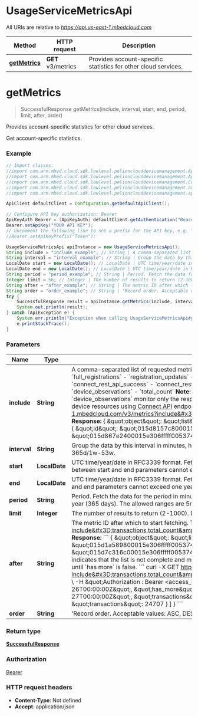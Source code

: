 # UsageServiceMetricsApi

All URIs are relative to *https://api.us-east-1.mbedcloud.com*

Method | HTTP request | Description
------------- | ------------- | -------------
[**getMetrics**](UsageServiceMetricsApi.md#getMetrics) | **GET** v3/metrics | Provides account-specific statistics for other cloud services.


<a name="getMetrics"></a>
# **getMetrics**
> SuccessfulResponse getMetrics(include, interval, start, end, period, limit, after, order)

Provides account-specific statistics for other cloud services.

Get account-specific statistics.

### Example
```java
// Import classes:
//import com.arm.mbed.cloud.sdk.lowlevel.pelionclouddevicemanagement.ApiClient;
//import com.arm.mbed.cloud.sdk.lowlevel.pelionclouddevicemanagement.ApiException;
//import com.arm.mbed.cloud.sdk.lowlevel.pelionclouddevicemanagement.Configuration;
//import com.arm.mbed.cloud.sdk.lowlevel.pelionclouddevicemanagement.auth.*;
//import com.arm.mbed.cloud.sdk.lowlevel.pelionclouddevicemanagement.api.UsageServiceMetricsApi;

ApiClient defaultClient = Configuration.getDefaultApiClient();

// Configure API key authorization: Bearer
ApiKeyAuth Bearer = (ApiKeyAuth) defaultClient.getAuthentication("Bearer");
Bearer.setApiKey("YOUR API KEY");
// Uncomment the following line to set a prefix for the API key, e.g. "Token" (defaults to null)
//Bearer.setApiKeyPrefix("Token");

UsageServiceMetricsApi apiInstance = new UsageServiceMetricsApi();
String include = "include_example"; // String | A comma-separated list of requested metrics and total_count (if included, the response will contain total_count to specify the total number of records available). Supported values are:  - `transactions` - `full_registrations` - `registration_updates` - `deleted_registrations` - `expired_registrations` - `bootstraps_successful` - `bootstraps_failed` - `bootstraps_pending` - `handshakes_successful` - `connect_rest_api_success` - `connect_rest_api_error` - `device_proxy_request_success` - `device_proxy_request_error` - `device_subscription_request_success` - `device_subscription_request_error` - `device_observations` - `total_count`  **Note:**  The metrics `device_proxy_request_success`, `device_proxy_request_error`, `device_subscription_request_success`, `device_subscription_request_error` and `device_observations` monitor only the response from the device to Device Management Connect. They do not confirm that the response is delivered to the client callback URLs used when you try to access device resources using [Connect API](https://developer.pelion.com/docs/device-management-api/connect/) endpoints. New metrics will be added to monitor the response delivery to client callback URLs later.  **Example:**  ``` curl  -X GET https://api.us-east-1.mbedcloud.com/v3/metrics?include=transactions,total_count&start=20170207&end=20170407&interval=1d \\       -H \"Authorization : Bearer <access_key>\" ```  **Response:**    {     \"object\": \"list\",     \"limit\": 20,     \"total_count\": 54,     \"after\": \"2017-07-26T00:00:00Z\",     \"has_more\": true,     \"data\": [         {             \"id\": \"015d8157c800015e306fffff005374617473000\",             \"timestamp\": \"2017-07-27T00:00:00Z\",             \"transactions\": 27366         },         {             \"id\": \"015d867e2400015e306fffff005374617473000\",             \"timestamp\": \"2017-07-28T00:00:00Z\",             \"transactions\": 27480         }     ] } ```
String interval = "interval_example"; // String | Group the data by this interval in minutes, hours, days or weeks. Sample values: 5m, 2h, 3d, 4w. The interval cannot exceed one year (365 days). The allowed ranges are 5m-525600m/1h-8760h/1d-365d/1w-53w.
LocalDate start = new LocalDate(); // LocalDate | UTC time/year/date in RFC3339 format. Fetch the data with timestamp greater than or equal to this value. Sample values: 20170207T092056990Z/2017-02-07T09:20:56.990Z/2017/20170207. The time between start and end parameters cannot exceed one year (365 days). The parameter is not mandatory if the period is specified.
LocalDate end = new LocalDate(); // LocalDate | UTC time/year/date in RFC3339 format. Fetch the data with timestamp less than this value. Sample values: 20170207T092056990Z/2017-02-07T09:20:56.990Z/2017/20170207. The time between start and end parameters cannot exceed one year (365 days). The parameter is not mandatory if the period is specified.
String period = "period_example"; // String | Period. Fetch the data for the period in minutes, hours, days or weeks. Sample values: 5m, 2h, 3d, 4w. The parameter is not mandatory if the start and end time are specified. The period cannot exceed one year (365 days). The allowed ranges are 5m-525600m/1h-8760h/1d-365d/1w-53w.
Integer limit = 56; // Integer | The number of results to return (2-1000). Default 50.
String after = "after_example"; // String | The metric ID after which to start fetching. This also can be used for pagination.  **Example:**  ``` curl  -X GET https://api.us-east-1.mbedcloud.com/v3/metrics?include=transactions,total_count&start=20170707&end=20170829&interval=1d&limit=20 \\       -H \"Authorization : Bearer <access_key>\" ```  **Response:** ``` {    \"object\": \"list\",    \"limit\": 20,    \"total_count\": 54,    \"has_more\": true,    \"data\": [        {            \"id\": \"015d1a589800015e306fffff005374617473000\",            \"timestamp\": \"2017-07-07T00:00:00Z\",            \"transactions\": 26381        },        .        .        .        {            \"id\": \"015d7c316c00015e306fffff005374617473000\",            \"timestamp\": \"2017-07-26T00:00:00Z\",            \"transactions\": 25569        }    ] } ```  If the parameter `has more` is true, it indicates that the list is not complete and more values are available. You can give the last ID of the list as the value of the `after` query parameter, and you get the next page of values. You can keep doing this until `has more` is false.  ``` curl -X GET https://api.us-east-1.mbedcloud.com/v3/metrics?include=transactions,total_count&start=20170707&end=20170829&interval=1d&limit=20&after=015d7c316c00015e306fffff005374617473000 \\      -H \"Authorization : Bearer <access_key>\" ```  **Response:** ``` {    \"object\": \"list\",    \"limit\": 20,    \"total_count\": 54,    \"after\": \"2017-07-26T00:00:00Z\",    \"has_more\": true,    \"data\": [        {            \"id\": \"015d8157c800015e306fffff005374617473000\",            \"timestamp\": \"2017-07-27T00:00:00Z\",            \"transactions\": 27366        },      .      .      .        {            \"id\": \"015de3309c00015e306fffff005374617473000\",            \"timestamp\": \"2017-08-15T00:00:00Z\",            \"transactions\": 24707        }    ] } ```
String order = "order_example"; // String | 'Record order. Acceptable values: ASC, DESC. Default: ASC.'
try {
    SuccessfulResponse result = apiInstance.getMetrics(include, interval, start, end, period, limit, after, order);
    System.out.println(result);
} catch (ApiException e) {
    System.err.println("Exception when calling UsageServiceMetricsApi#getMetrics");
    e.printStackTrace();
}
```

### Parameters

Name | Type | Description  | Notes
------------- | ------------- | ------------- | -------------
 **include** | **String**| A comma-separated list of requested metrics and total_count (if included, the response will contain total_count to specify the total number of records available). Supported values are:  - &#x60;transactions&#x60; - &#x60;full_registrations&#x60; - &#x60;registration_updates&#x60; - &#x60;deleted_registrations&#x60; - &#x60;expired_registrations&#x60; - &#x60;bootstraps_successful&#x60; - &#x60;bootstraps_failed&#x60; - &#x60;bootstraps_pending&#x60; - &#x60;handshakes_successful&#x60; - &#x60;connect_rest_api_success&#x60; - &#x60;connect_rest_api_error&#x60; - &#x60;device_proxy_request_success&#x60; - &#x60;device_proxy_request_error&#x60; - &#x60;device_subscription_request_success&#x60; - &#x60;device_subscription_request_error&#x60; - &#x60;device_observations&#x60; - &#x60;total_count&#x60;  **Note:**  The metrics &#x60;device_proxy_request_success&#x60;, &#x60;device_proxy_request_error&#x60;, &#x60;device_subscription_request_success&#x60;, &#x60;device_subscription_request_error&#x60; and &#x60;device_observations&#x60; monitor only the response from the device to Device Management Connect. They do not confirm that the response is delivered to the client callback URLs used when you try to access device resources using [Connect API](https://developer.pelion.com/docs/device-management-api/connect/) endpoints. New metrics will be added to monitor the response delivery to client callback URLs later.  **Example:**  &#x60;&#x60;&#x60; curl  -X GET https://api.us-east-1.mbedcloud.com/v3/metrics?include&#x3D;transactions,total_count&amp;start&#x3D;20170207&amp;end&#x3D;20170407&amp;interval&#x3D;1d \\       -H \&quot;Authorization : Bearer &lt;access_key&gt;\&quot; &#x60;&#x60;&#x60;  **Response:**    {     \&quot;object\&quot;: \&quot;list\&quot;,     \&quot;limit\&quot;: 20,     \&quot;total_count\&quot;: 54,     \&quot;after\&quot;: \&quot;2017-07-26T00:00:00Z\&quot;,     \&quot;has_more\&quot;: true,     \&quot;data\&quot;: [         {             \&quot;id\&quot;: \&quot;015d8157c800015e306fffff005374617473000\&quot;,             \&quot;timestamp\&quot;: \&quot;2017-07-27T00:00:00Z\&quot;,             \&quot;transactions\&quot;: 27366         },         {             \&quot;id\&quot;: \&quot;015d867e2400015e306fffff005374617473000\&quot;,             \&quot;timestamp\&quot;: \&quot;2017-07-28T00:00:00Z\&quot;,             \&quot;transactions\&quot;: 27480         }     ] } &#x60;&#x60;&#x60; |
 **interval** | **String**| Group the data by this interval in minutes, hours, days or weeks. Sample values: 5m, 2h, 3d, 4w. The interval cannot exceed one year (365 days). The allowed ranges are 5m-525600m/1h-8760h/1d-365d/1w-53w. |
 **start** | **LocalDate**| UTC time/year/date in RFC3339 format. Fetch the data with timestamp greater than or equal to this value. Sample values: 20170207T092056990Z/2017-02-07T09:20:56.990Z/2017/20170207. The time between start and end parameters cannot exceed one year (365 days). The parameter is not mandatory if the period is specified. | [optional]
 **end** | **LocalDate**| UTC time/year/date in RFC3339 format. Fetch the data with timestamp less than this value. Sample values: 20170207T092056990Z/2017-02-07T09:20:56.990Z/2017/20170207. The time between start and end parameters cannot exceed one year (365 days). The parameter is not mandatory if the period is specified. | [optional]
 **period** | **String**| Period. Fetch the data for the period in minutes, hours, days or weeks. Sample values: 5m, 2h, 3d, 4w. The parameter is not mandatory if the start and end time are specified. The period cannot exceed one year (365 days). The allowed ranges are 5m-525600m/1h-8760h/1d-365d/1w-53w. | [optional]
 **limit** | **Integer**| The number of results to return (2-1000). Default 50. | [optional]
 **after** | **String**| The metric ID after which to start fetching. This also can be used for pagination.  **Example:**  &#x60;&#x60;&#x60; curl  -X GET https://api.us-east-1.mbedcloud.com/v3/metrics?include&#x3D;transactions,total_count&amp;start&#x3D;20170707&amp;end&#x3D;20170829&amp;interval&#x3D;1d&amp;limit&#x3D;20 \\       -H \&quot;Authorization : Bearer &lt;access_key&gt;\&quot; &#x60;&#x60;&#x60;  **Response:** &#x60;&#x60;&#x60; {    \&quot;object\&quot;: \&quot;list\&quot;,    \&quot;limit\&quot;: 20,    \&quot;total_count\&quot;: 54,    \&quot;has_more\&quot;: true,    \&quot;data\&quot;: [        {            \&quot;id\&quot;: \&quot;015d1a589800015e306fffff005374617473000\&quot;,            \&quot;timestamp\&quot;: \&quot;2017-07-07T00:00:00Z\&quot;,            \&quot;transactions\&quot;: 26381        },        .        .        .        {            \&quot;id\&quot;: \&quot;015d7c316c00015e306fffff005374617473000\&quot;,            \&quot;timestamp\&quot;: \&quot;2017-07-26T00:00:00Z\&quot;,            \&quot;transactions\&quot;: 25569        }    ] } &#x60;&#x60;&#x60;  If the parameter &#x60;has more&#x60; is true, it indicates that the list is not complete and more values are available. You can give the last ID of the list as the value of the &#x60;after&#x60; query parameter, and you get the next page of values. You can keep doing this until &#x60;has more&#x60; is false.  &#x60;&#x60;&#x60; curl -X GET https://api.us-east-1.mbedcloud.com/v3/metrics?include&#x3D;transactions,total_count&amp;start&#x3D;20170707&amp;end&#x3D;20170829&amp;interval&#x3D;1d&amp;limit&#x3D;20&amp;after&#x3D;015d7c316c00015e306fffff005374617473000 \\      -H \&quot;Authorization : Bearer &lt;access_key&gt;\&quot; &#x60;&#x60;&#x60;  **Response:** &#x60;&#x60;&#x60; {    \&quot;object\&quot;: \&quot;list\&quot;,    \&quot;limit\&quot;: 20,    \&quot;total_count\&quot;: 54,    \&quot;after\&quot;: \&quot;2017-07-26T00:00:00Z\&quot;,    \&quot;has_more\&quot;: true,    \&quot;data\&quot;: [        {            \&quot;id\&quot;: \&quot;015d8157c800015e306fffff005374617473000\&quot;,            \&quot;timestamp\&quot;: \&quot;2017-07-27T00:00:00Z\&quot;,            \&quot;transactions\&quot;: 27366        },      .      .      .        {            \&quot;id\&quot;: \&quot;015de3309c00015e306fffff005374617473000\&quot;,            \&quot;timestamp\&quot;: \&quot;2017-08-15T00:00:00Z\&quot;,            \&quot;transactions\&quot;: 24707        }    ] } &#x60;&#x60;&#x60; | [optional]
 **order** | **String**| &#39;Record order. Acceptable values: ASC, DESC. Default: ASC.&#39; | [optional]

### Return type

[**SuccessfulResponse**](SuccessfulResponse.md)

### Authorization

[Bearer](../README.md#Bearer)

### HTTP request headers

 - **Content-Type**: Not defined
 - **Accept**: application/json

